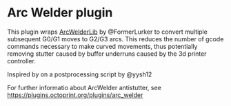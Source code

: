 # Arc Welder plugin

This plugin wraps [ArcWelderLib](https://github.com/FormerLurker/ArcWelderLib) by @FormerLurker to convert multiple subsequent G0/G1 moves to G2/G3 arcs. This reduces the number of gcode commands necessary to make curved movements, thus potentially removing stutter caused by buffer underruns caused by the 3d printer controller.

Inspired by on a postprocessing script by @yysh12

For further informatio about ArcWelder antistutter, see https://plugins.octoprint.org/plugins/arc_welder